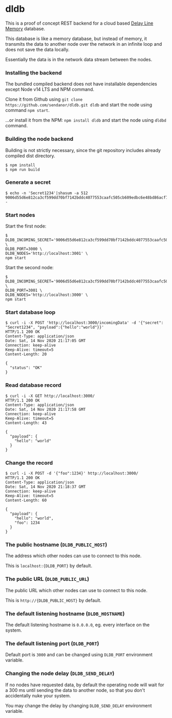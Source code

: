 # dldb

This is a proof of concept REST backend for a cloud based [Delay Line Memory](https://en.wikipedia.org/wiki/Delay_line_memory) database.

This database is like a memory database, but instead of memory, it transmits the data to another node over the network 
in an infinite loop and does not save the data locally. 

Essentially the data is in the network data stream between the nodes.

### Installing the backend 

The bundled compiled backend does not have installable dependencies except Node v14 LTS and NPM command.

Clone it from Github using `git clone https://github.com/sendanor/dldb.git dldb` and start the node using command `npm start`.

...or install it from the NPM: `npm install dldb` and start the node using `dldbd` command.

### Building the node backend

Building is not strictly necessary, since the git repository includes already compiled dist directory.

```
$ npm install
$ npm run build
```

### Generate a secret

```
$ echo -n 'Secret1234'|shasum -a 512
9006d55d6e812ca3cf599dd70bf7142bddc4077553caafc505cb609edbc6e48bd86acf76b52e5903a125950dfedd70c32144bd59adcd798f3a504dc3c7bc37e9  -
```

### Start nodes

Start the first node:

```
$ DLDB_INCOMING_SECRET='9006d55d6e812ca3cf599dd70bf7142bddc4077553caafc505cb609edbc6e48bd86acf76b52e5903a125950dfedd70c32144bd59adcd798f3a504dc3c7bc37e9' \
DLDB_PORT=3000 \
DLDB_NODES='http://localhost:3001' \
npm start
```

Start the second node: 

```
$ DLDB_INCOMING_SECRET='9006d55d6e812ca3cf599dd70bf7142bddc4077553caafc505cb609edbc6e48bd86acf76b52e5903a125950dfedd70c32144bd59adcd798f3a504dc3c7bc37e9' \
DLDB_PORT=3001 \
DLDB_NODES='http://localhost:3000' \
npm start
```

### Start database loop

```
$ curl -i -X POST 'http://localhost:3000/incomingData' -d '{"secret": "Secret1234", "payload":{"hello":"world"}}'
HTTP/1.1 200 OK
Content-Type: application/json
Date: Sat, 14 Nov 2020 21:17:05 GMT
Connection: keep-alive
Keep-Alive: timeout=5
Content-Length: 20

{
  "status": "OK"
}
```

### Read database record

```
$ curl -i -X GET http://localhost:3000/
HTTP/1.1 200 OK
Content-Type: application/json
Date: Sat, 14 Nov 2020 21:17:58 GMT
Connection: keep-alive
Keep-Alive: timeout=5
Content-Length: 43

{
  "payload": {
    "hello": "world"
  }
}
```

### Change the record

```
$ curl -i -X POST -d '{"foo":1234}' http://localhost:3000/
HTTP/1.1 200 OK
Content-Type: application/json
Date: Sat, 14 Nov 2020 21:18:37 GMT
Connection: keep-alive
Keep-Alive: timeout=5
Content-Length: 60

{
  "payload": {
    "hello": "world",
    "foo": 1234
  }
}
```

### The public hostname (`DLDB_PUBLIC_HOST`)

The address which other nodes can use to connect to this node.

This is `localhost:{DLDB_PORT}` by default.

### The public URL (`DLDB_PUBLIC_URL`)

The public URL which other nodes can use to connect to this node.

This is `http://{DLDB_PUBLIC_HOST}` by default.

### The default listening hostname (`DLDB_HOSTNAME`)

The default listening hostname is `0.0.0.0`, eg. every interface on the system.

### The default listening port (`DLDB_PORT`)

Default port is `3000` and can be changed using `DLDB_PORT` environment variable.

### Changing the node delay (`DLDB_SEND_DELAY`)

If no nodes have requested data, by default the operating node will wait for a 300 ms until sending the data to another
node, so that you don't accidentally nuke your system.

You may change the delay by changing `DLDB_SEND_DELAY` environment variable.
